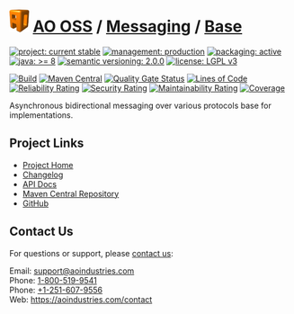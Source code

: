 # [<img src="ao-logo.png" alt="AO Logo" width="35" height="40">](https://github.com/ao-apps) [AO OSS](https://github.com/ao-apps/ao-oss) / [Messaging](https://github.com/ao-apps/ao-messaging) / [Base](https://github.com/ao-apps/ao-messaging-base)

[![project: current stable](https://oss.aoapps.com/ao-badges/project-current-stable.svg)](https://aoindustries.com/life-cycle#project-current-stable)
[![management: production](https://oss.aoapps.com/ao-badges/management-production.svg)](https://aoindustries.com/life-cycle#management-production)
[![packaging: active](https://oss.aoapps.com/ao-badges/packaging-active.svg)](https://aoindustries.com/life-cycle#packaging-active)  
[![java: &gt;= 8](https://oss.aoapps.com/ao-badges/java-8.svg)](https://docs.oracle.com/javase/8/)
[![semantic versioning: 2.0.0](https://oss.aoapps.com/ao-badges/semver-2.0.0.svg)](http://semver.org/spec/v2.0.0.html)
[![license: LGPL v3](https://oss.aoapps.com/ao-badges/license-lgpl-3.0.svg)](https://www.gnu.org/licenses/lgpl-3.0)

[![Build](https://github.com/ao-apps/ao-messaging-base/workflows/Build/badge.svg?branch=master)](https://github.com/ao-apps/ao-messaging-base/actions?query=workflow%3ABuild)
[![Maven Central](https://maven-badges.herokuapp.com/maven-central/com.aoapps/ao-messaging-base/badge.svg)](https://maven-badges.herokuapp.com/maven-central/com.aoapps/ao-messaging-base)
[![Quality Gate Status](https://sonarcloud.io/api/project_badges/measure?branch=master&project=com.aoapps%3Aao-messaging-base&metric=alert_status)](https://sonarcloud.io/dashboard?branch=master&id=com.aoapps%3Aao-messaging-base)
[![Lines of Code](https://sonarcloud.io/api/project_badges/measure?branch=master&project=com.aoapps%3Aao-messaging-base&metric=ncloc)](https://sonarcloud.io/component_measures?branch=master&id=com.aoapps%3Aao-messaging-base&metric=ncloc)  
[![Reliability Rating](https://sonarcloud.io/api/project_badges/measure?branch=master&project=com.aoapps%3Aao-messaging-base&metric=reliability_rating)](https://sonarcloud.io/component_measures?branch=master&id=com.aoapps%3Aao-messaging-base&metric=Reliability)
[![Security Rating](https://sonarcloud.io/api/project_badges/measure?branch=master&project=com.aoapps%3Aao-messaging-base&metric=security_rating)](https://sonarcloud.io/component_measures?branch=master&id=com.aoapps%3Aao-messaging-base&metric=Security)
[![Maintainability Rating](https://sonarcloud.io/api/project_badges/measure?branch=master&project=com.aoapps%3Aao-messaging-base&metric=sqale_rating)](https://sonarcloud.io/component_measures?branch=master&id=com.aoapps%3Aao-messaging-base&metric=Maintainability)
[![Coverage](https://sonarcloud.io/api/project_badges/measure?branch=master&project=com.aoapps%3Aao-messaging-base&metric=coverage)](https://sonarcloud.io/component_measures?branch=master&id=com.aoapps%3Aao-messaging-base&metric=Coverage)

Asynchronous bidirectional messaging over various protocols base for implementations.

## Project Links
* [Project Home](https://oss.aoapps.com/messaging/base/)
* [Changelog](https://oss.aoapps.com/messaging/base/changelog)
* [API Docs](https://oss.aoapps.com/messaging/base/apidocs/)
* [Maven Central Repository](https://central.sonatype.com/artifact/com.aoapps/ao-messaging-base)
* [GitHub](https://github.com/ao-apps/ao-messaging-base)

## Contact Us
For questions or support, please [contact us](https://aoindustries.com/contact):

Email: [support@aoindustries.com](mailto:support@aoindustries.com)  
Phone: [1-800-519-9541](tel:1-800-519-9541)  
Phone: [+1-251-607-9556](tel:+1-251-607-9556)  
Web: https://aoindustries.com/contact
